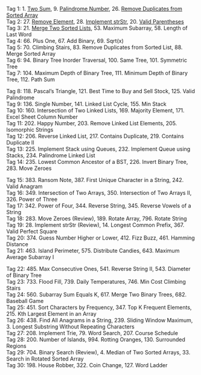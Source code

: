Tag 1:   1. [Two Sum](twosums.cpp), 9. [Palindrome Number](palindromenumber.cpp), 26. [Remove Duplicates from Sorted Array](removeduplicatesfromsortedarray)  
Tag 2:   27. [Remove Element](removeelement.cpp), 28. [Implement strStr](strStr.cpp), 20. [Valid Parentheses](validparentheses.cpp)  
Tag 3:   21. [Merge Two Sorted Lists](mergetwosortedlists.crr), 53. Maximum Subarray, 58. Length of Last Word  
Tag 4:   66. Plus One, 67. Add Binary, 69. Sqrt(x)  
Tag 5:   70. Climbing Stairs, 83. Remove Duplicates from Sorted List, 88. Merge Sorted Array  
Tag 6:   94. Binary Tree Inorder Traversal, 100. Same Tree, 101. Symmetric Tree  
Tag 7:   104. Maximum Depth of Binary Tree, 111. Minimum Depth of Binary Tree, 112. Path Sum  
  
Tag 8:   118. Pascal’s Triangle, 121. Best Time to Buy and Sell Stock, 125. Valid Palindrome  
Tag 9:   136. Single Number, 141. Linked List Cycle, 155. Min Stack  
Tag 10:  160. Intersection of Two Linked Lists, 169. Majority Element, 171. Excel Sheet Column Number  
Tag 11:  202. Happy Number, 203. Remove Linked List Elements, 205. Isomorphic Strings  
Tag 12:  206. Reverse Linked List, 217. Contains Duplicate, 219. Contains Duplicate II  
Tag 13:  225. Implement Stack using Queues, 232. Implement Queue using Stacks, 234. Palindrome Linked List  
Tag 14:  235. Lowest Common Ancestor of a BST, 226. Invert Binary Tree, 283. Move Zeroes  
  
Tag 15:  383. Ransom Note, 387. First Unique Character in a String, 242. Valid Anagram  
Tag 16:  349. Intersection of Two Arrays, 350. Intersection of Two Arrays II, 326. Power of Three  
Tag 17:  342. Power of Four, 344. Reverse String, 345. Reverse Vowels of a String  
Tag 18:  283. Move Zeroes (Review), 189. Rotate Array, 796. Rotate String  
Tag 19:  28. Implement strStr (Review), 14. Longest Common Prefix, 367. Valid Perfect Square  
Tag 20:  374. Guess Number Higher or Lower, 412. Fizz Buzz, 461. Hamming Distance  
Tag 21:  463. Island Perimeter, 575. Distribute Candies, 643. Maximum Average Subarray I  
  
Tag 22:  485. Max Consecutive Ones, 541. Reverse String II, 543. Diameter of Binary Tree  
Tag 23:  733. Flood Fill, 739. Daily Temperatures, 746. Min Cost Climbing Stairs  
Tag 24:  560. Subarray Sum Equals K, 617. Merge Two Binary Trees, 682. Baseball Game  
Tag 25:  451. Sort Characters by Frequency, 347. Top K Frequent Elements, 215. Kth Largest Element in an Array  
Tag 26:  438. Find All Anagrams in a String, 239. Sliding Window Maximum, 3. Longest Substring Without Repeating Characters  
Tag 27:  208. Implement Trie, 79. Word Search, 207. Course Schedule  
Tag 28:  200. Number of Islands, 994. Rotting Oranges, 130. Surrounded Regions  
Tag 29:  704. Binary Search (Review), 4. Median of Two Sorted Arrays, 33. Search in Rotated Sorted Array  
Tag 30:  198. House Robber, 322. Coin Change, 127. Word Ladder  
